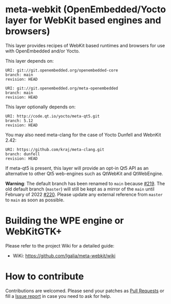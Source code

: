 meta-webkit (OpenEmbedded/Yocto layer for WebKit based engines and browsers)
============================================================================

This layer provides recipes of WebKit based runtimes and browsers for
use with OpenEmbedded and/or Yocto.

This layer depends on:

    URI: git://git.openembedded.org/openembedded-core
    branch: main
    revision: HEAD

    URI: git://git.openembedded.org/meta-openembedded
    branch: main
    revision: HEAD

This layer optionally depends on:

    URI: http://code.qt.io/yocto/meta-qt5.git
    branch: 5.12
    revision: HEAD

You may also need meta-clang for the case of Yocto Dunfell and WebnKit 2.42:

    URI: https://github.com/kraj/meta-clang.git
    branch: dunfell
    revision: HEAD

If meta-qt5 is present, this layer will provide an opt-in Qt5 API as an
alternative to other Qt5 web-engines such as QtWebKit and QtWebEngine.

**Warning**: The default branch has been renamed to `main` because
[#219](https://github.com/Igalia/meta-webkit/issues/219). The old default
branch (`master`) will still be kept as a mirror of the `main` until February
of 2022 [#220](https://github.com/Igalia/meta-webkit/issues/220). Please update
any external reference from `master` to `main` as soon as possible.

Building the WPE engine or WebKitGTK+
=====================================

Please refer to the project Wiki for a detailed guide:

   - WiKi: https://github.com/Igalia/meta-webkit/wiki

How to contribute
=====================================
Contributions are welcomed. Please send your patches as
[Pull Requests](https://github.com/Igalia/meta-webkit/pulls) or fill a
[Issue report](https://github.com/Igalia/meta-webkit/issues) in case you need
to ask for help.
